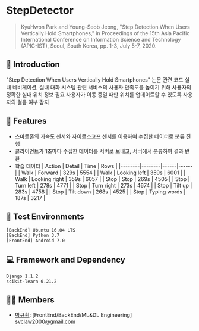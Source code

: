 # StepDetector
> KyuHwon Park and Young-Seob Jeong, "Step Detection When Users Vertically Hold Smartphones," in Proceedings of the 15th Asia Pacific International Conference on Information Science and Technology (APIC-IST), Seoul, South Korea, pp. 1-3, July 5-7, 2020.

## 📄 Introduction
"Step Detection When Users Vertically Hold Smartphones" 논문 관련 코드
실내 네비게이션, 실내 대화 시스템 관련 서비스의 사용자 만족도를 높이기 위해 사용자의 정확한 실내 위치 정보 필요
사용자가 이동 중일 때만 위치를 업데이트할 수 있도록 사용자의 걸음 여부 감지

## 🔑 Features
- 스마트폰의 가속도 센서와 자이로스코프 센서를 이용하여 수집한 데이터로 분류 진행
- 클라이언트가 1초마다 수집한 데이터를 서버로 보내고, 서버에서 분류하여 결과 반환
- 학습 데이터
  | Action | Detail | Time | Rows |
  |--------|--------|------|------|
  | Walk | Forward | 329s | 5554 |
  | Walk | Looking left | 359s | 6001 |
  | Walk | Looking right | 359s | 6057 |
  | Stop | Stop | 269s | 4505 |
  | Stop | Turn left | 278s | 4771 |
  | Stop | Turn right | 273s | 4674 |
  | Stop | Tilt up | 283s | 4758 |
  | Stop | Tilt down | 268s | 4525 |
  | Stop | Typing words | 187s | 3217 |

## 📱 Test Environments
```
[BackEnd] Ubuntu 16.04 LTS
[BackEnd] Python 3.7
[FrontEnd] Android 7.0
```

## 💻 Framework and Dependency
```
Django 1.1.2
scikit-learn 0.21.2
```

## 👨‍💻 Members
- [박규훤](https://github.com/svclaw2000): [FrontEnd/BackEnd/ML&DL Engineering] svclaw2000@gmail.com

